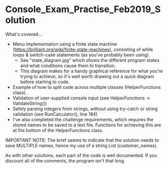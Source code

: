 # Console_Exam_Practise_Feb2019_Solution

What's covered...
* Menu implementation using a finite state machine (https://brilliant.org/wiki/finite-state-machines), consisting of while loops & switch-case statements (as you've probably been using).
  * See "state_diagram.jpg" which shows the different program states and what conditions cause them to transition.
  * This diagram makes for a handy graphical reference for what you're trying to achieve, so it's well worth drawing out a quick diagram before starting to code.
* Example of how to split code across multiple classes (HelperFunctions class).
* Validation of user-supplied console input (see HelperFunctions -> ValidateString())
* Safely parsing integers from strings, without using try-catch or string validation (see RunCalculator(), line 184)
* I've also completed the challenge requirements, which requires the stored names to be saved to a text file. Functions for achieving this are at the bottom of the HelperFunctions class.

IMPORTANT NOTE: The brief seems to indicate that the solution needs to save MULTIPLE names, hence my use of a string List (customer_names).

As with other solutions, each part of the code is well documented. If you discount all of the comments, the program isn't that long.
